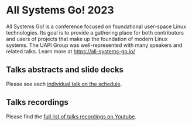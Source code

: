 # All Systems Go! 2023
All Systems Go! is a conference focused on foundational user-space Linux technologies. Its goal is to provide a gathering place for both contributors and users of projects that make up the foundation of modern Linux systems.
The UAPI Group was well-represented with many speakers and related talks. Learn more at https://all-systems-go.io/

## Talks abstracts and slide decks
Please see each [individual talk on the schedule](https://cfp.all-systems-go.io/all-systems-go-2023/schedule/#).

## Talks recordings
Please find the [full list of talks recordings on Youtube](https://www.youtube.com/playlist?list=PLWYdJViL9EioDNHn7xIqQJLyCayNPKeYf).

